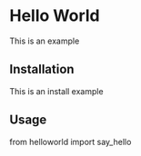# Hello World

This is an example

## Installation

This is an install example

## Usage

from helloworld import say_hello

